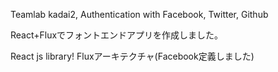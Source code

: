 Teamlab kadai2, Authentication with Facebook, Twitter, Github

React+Fluxでフォントエンドアプリを作成しました。

React js library!
Fluxアーキテクチャ(Facebook定義しました)